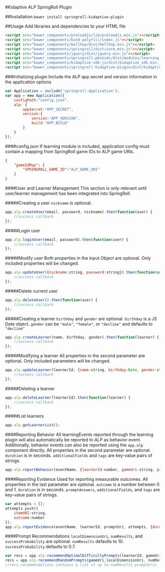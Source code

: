 #Kidaptive ALP SpringRoll Plugin

##Installation
`bower install springroll-kidaptive-plugin`

##Usage
Add libraries and dependencies to your HTML file
```html
<script src="bower_components/preloadjs/lib/preloadjs.min.js"></script>
<script src="bower_components/bind-polyfill/index.js"></script>
<script src="bower_components/bellhop/dist/bellhop.min.js"></script>
<script src="bower_components/springroll/dist/core.min.js"></script>
<script src="bower_components/jquery/dist/jquery.min.js"></script>
<script src="bower_components/springroll-pbskids/dist/modules/learning.min.js"></script>
<script src="bower_components/kidaptive-sdk-js/dist/kidaptive_sdk.min.js"></script>
<script src="bower_components/springroll-kidaptive-plugin/dist/kidaptive_alp_plugin.min.js"></script>
```
###Initializing plugin
Include the ALP app secret and version information in the application options
```javascript
var Application = include('springroll.Application');
var app = new Application({
    configPath:"config.json",
    alp: {
        appSecret:"APP_SECRET",
        version:{
            version:"APP_VERSION",
            build:"APP_BUILD"
        }
    }
});
```

####config.json
If learning module is included, application config must contain a mapping from SpringRoll game IDs to ALP game URIs.
```json
{
    "gameIdMap": {
        "SPRINGROLL_GAME_ID":"ALP_GAME_URI"
    }
}
```

####User and Learner Management
This section is only relevant until user/learner management has been integrated into SpringRoll.

#####Creating a user
`nickname` is optional.
```javascript
app.alp.createUser(email, password, nickname).then(function(user) {
    //success callback
});
```

#####Login user
```javascript
app.alp.loginUser(email, password).then(function(user) {
    //success callback
});
```

#####Modify user
Both properties in the input Object are optional. Only included properties will be changed.
```javascript
app.alp.updateUser({nickname:string, password:string}).then(function(user) {
    //success callback
});
```

#####Delete current user
```javascript
app.alp.deleteUser().then(function(user) {
    //success callback
});
```

#####Creating a learner
`birthday` and `gender` are optional. `birthday` is a JS Date object. `gender` can be `"male"`, `"female"`, or `"decline"` and defaults to `"decline"`
```javascript
app.alp.createLearner(name, birthday, gender).then(function(learner) {
    //success callback
});
```

#####Modifying a learner
All properties in the second parameter are optional. Only included parameters will be changed.
```javascript
app.alp.updateLearner(learnerId, {name:string, birthday:Date, gender:string}).then(function(learner) {
    //success callback
});
```

#####Deleting a learner
```javascript
app.alp.deleteLearner(learnerId).then(function(learner) {
    //success callback
});
```


#####List learners
```javascript
app.alp.getLearnerList();
```

####Reporting Behavior
All learningEvents reported through the learning plugin will also automatically be reported to ALP as behavior event. Additionally, behavior events can also be reported using the `app.alp` component directly. All properties in the second parameter are optional. `duration` is in seconds. `additionalFields` and `tags` are key-value pairs of strings.
```javascript
app.alp.reportBehavior(eventName, {learnerId:number, gameUri:string, promptUri:string, duration:number, additionalFields:{}, tags:{}})
```

####Reporting Evidence
Used for reporting measurable outcomes. All properties in the last parameter are optional. `outcome` is a number between 0 and 1. `duration` is in seconds. `promptAnswers`, `additionalFields`, and `tags` are key-value pairs of strings.
```javascript
var attempts = [];
attempts.push({
    itemURI:string,
    outcome:number
});
app.alp.reportEvidence(eventName, learnerId, promptUri, attempts, {duration:number, promptAnswers:{}, additionalFields:{}, tags:{}});
```

####Prompt Recommendations
`localDimensionUri`, `numResults`, and `successProbability` are optional. `numResults` defaults to 10. `successProbability` defaults to 0.7.
```javascript
var recs = app.alp.recommendOptimalDifficultyPrompts(learnerId, gameUri, localDimensionUri, numResults, successProbability);
recs = app.alp.recommendRandomPrompts(gameUri,localDimensionUri, numResults);
//recs.recommendations contains a list of up to numResults promptUris
```